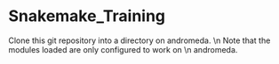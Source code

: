 # Snakemake_Training

Clone this git repository into a directory on andromeda. \n
Note that the modules loaded are only configured to work on \n
andromeda. 
